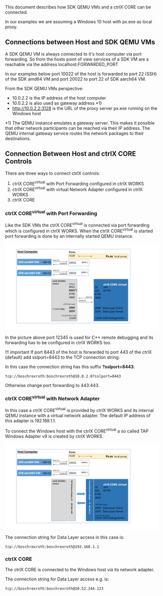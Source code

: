 This document describes how SDK QEMU VMs and a ctrlX CORE can be connected.

In our examples we are assuming a Windows 10 host with px.exe as local proxy.

## Connections between Host and SDK QEMU VMs

A SDK QEMU VM is always connected to it's host computer via port forwarding. So from the hosts point of view services of a SDK VM are a reachable via the address localhost:FORWARDED_PORT

In our examples below port 10022 of the host is forwarded to port 22 (SSH) of the SDK amd64 VM and port 20022 to port 22 of SDK aarch64 VM.

From the SDK QEMU VMs perspective:

* 10.0.2.2 is the IP address of the host computer
* 10.0.2.2 is also used as gateway address *1)
* http://10.0.2.2:3128 is the URL of the proxy server px.exe running on the Windows host

*1) The QEMU instance emulates a gateway server. This makes it possible that other network participants can be reached via their IP address. The QEMU internal gateway service routes the network packages to their destinations.

## Connection Between Host and ctrlX CORE Controls

There are three ways to connect ctrlX controls:

1. ctrlX CORE<sup>virtual</sup> with Port Forwarding configured in ctrlX WORKS
2. ctrlX CORE<sup>virtual</sup> with virtual Network Adapter configured in ctrlX WORKS
3. ctrlX CORE

### ctrlX CORE<sup>virtual</sup> with Port Forwarding

Like the SDK VMs the ctrlX CORE<sup>virtual</sup> is connected via port forwarding which is configured in ctrlX WORKS. When the ctrlX CORE<sup>virtual</sup> is started port forwarding is done by an internally started QEMU instance.

![ctrlX with port forwarding](images/ctrlx-sdk-port-forwarding.png)

In the picture above port 12345 is used for C++ remote debugging and its forwarding has to be configured in ctrlX WORKS too.

!!! important
    If port 8443 of the host is forwarded to port 443 of the ctrlX (default) add sslport=8443 to the TCP connection string: 
    
In this case the connection string has this suffix __?sslport=8443__:

    tcp://boschrexroth:boschrexroth@10.0.2.0?sslport=8443
    
Otherwise change port forwarding to 443:443.


### ctrlX CORE<sup>virtual</sup> with Network Adapter

In this case a ctrlX CORE<sup>virtual</sup> is provided by ctrlX WORKS and its internal QEMU instance with a virtual network adapter. The default IP address of this adapter is 192.168.1.1.

To connect the Windows host with the ctrlX CORE<sup>virtual</sup> a so called TAP Windows Adapter v9 is created by ctrlX WORKS.

![ctrlX CORE](images/ctrlx-sdk.png)

The connection string for Data Layer access in this case is:

    tcp://boschrexroth:boschrexroth@192.168.1.1

### ctrlX CORE

The ctrlX CORE is connected to the Windows host via its network adapter. 

The connection string for Data Layer access e.g. is:

    tcp://boschrexroth:boschrexroth@10.52.244.123

